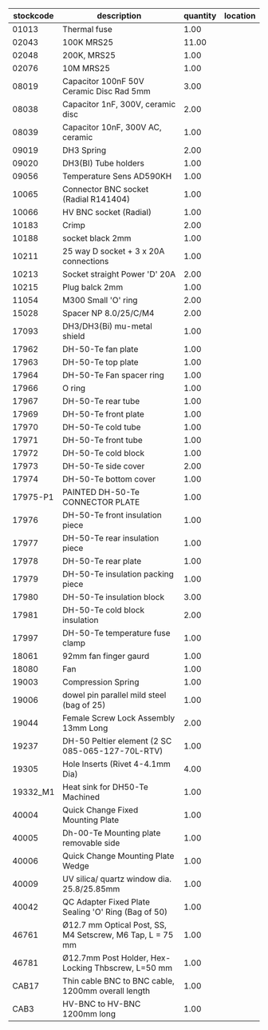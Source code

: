 |stockcode|description|quantity|location|
|---------|-----------|--------|--------|
|01013|Thermal fuse|1.00||
|02043|100K MRS25|11.00| |
|02048|200K, MRS25|1.00||
|02076|10M MRS25|1.00||
|08019|Capacitor 100nF 50V Ceramic Disc Rad 5mm|3.00||
|08038|Capacitor 1nF, 300V, ceramic disc|2.00||
|08039|Capacitor 10nF, 300V AC, ceramic|1.00||
|09019|DH3 Spring|2.00||
|09020|DH3(BI) Tube holders|1.00||
|09056|Temperature Sens AD590KH|1.00||
|10065|Connector BNC socket (Radial R141404)|1.00||
|10066|HV BNC socket (Radial)|1.00||
|10183|Crimp|2.00||
|10188|socket black 2mm|1.00||
|10211|25 way D socket + 3 x 20A connections|1.00||
|10213|Socket straight Power 'D' 20A|2.00||
|10215|Plug balck 2mm|1.00||
|11054|M300 Small 'O' ring|2.00||
|15028|Spacer NP 8.0/25/C/M4|2.00||
|17093|DH3/DH3(Bi) mu-metal shield|1.00||
|17962|DH-50-Te fan plate|1.00||
|17963|DH-50-Te top plate|1.00||
|17964|DH-50-Te Fan spacer ring|1.00||
|17966|O ring|1.00||
|17967|DH-50-Te rear tube|1.00||
|17969|DH-50-Te front plate|1.00||
|17970|DH-50-Te cold tube|1.00||
|17971|DH-50-Te front tube|1.00||
|17972|DH-50-Te cold block|1.00||
|17973|DH-50-Te side cover|2.00||
|17974|DH-50-Te bottom cover|1.00||
|17975-P1|PAINTED DH-50-Te CONNECTOR PLATE|1.00||
|17976|DH-50-Te front insulation piece|1.00||
|17977|DH-50-Te rear insulation piece|1.00||
|17978|DH-50-Te rear plate|1.00||
|17979|DH-50-Te insulation packing piece|1.00||
|17980|DH-50-Te insulation block|3.00||
|17981|DH-50-Te cold block insulation|2.00||
|17997|DH-50-Te temperature fuse clamp|1.00||
|18061|92mm fan finger gaurd|1.00||
|18080|Fan|1.00||
|19003|Compression Spring|1.00||
|19006|dowel pin parallel mild steel (bag of 25)|1.00||
|19044|Female Screw Lock Assembly 13mm Long|2.00||
|19237|DH-50 Peltier element (2 SC 085-065-127-70L-RTV)|1.00||
|19305|Hole Inserts (Rivet 4-4.1mm Dia)|4.00||
|19332_M1|Heat sink for DH50-Te Machined|1.00||
|40004|Quick Change Fixed Mounting Plate|1.00||
|40005|Dh-00-Te Mounting plate removable side|1.00||
|40006|Quick Change Mounting Plate Wedge|1.00||
|40009|UV silica/ quartz window dia. 25.8/25.85mm|1.00||
|40042|QC Adapter Fixed Plate Sealing 'O' Ring (Bag of 50)|1.00||
|46761|Ø12.7 mm Optical Post, SS, M4 Setscrew, M6 Tap, L = 75 mm|1.00||
|46781|Ø12.7mm Post Holder, Hex-Locking Thbscrew, L=50 mm|1.00||
|CAB17|Thin cable BNC to BNC cable, 1200mm overall length|1.00||
|CAB3|HV-BNC to HV-BNC 1200mm long|1.00||
